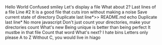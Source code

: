 Hello World
Confused smiley
Let's display a file
What about 2?
Last lines of a file
Line #2
It is a good file that cuts iron without making a noise
Save current state of directory
Duplicate last line*>> README.md
echo Duplicate last line*
No more javascript
Don't just count your directories, make your directories count
What's new
Being unique is better than being perfect
It mustbe in that file
Count that word
What's next?
I hate bins
Letters only please
A to Z
Without C, you would live in hiago
